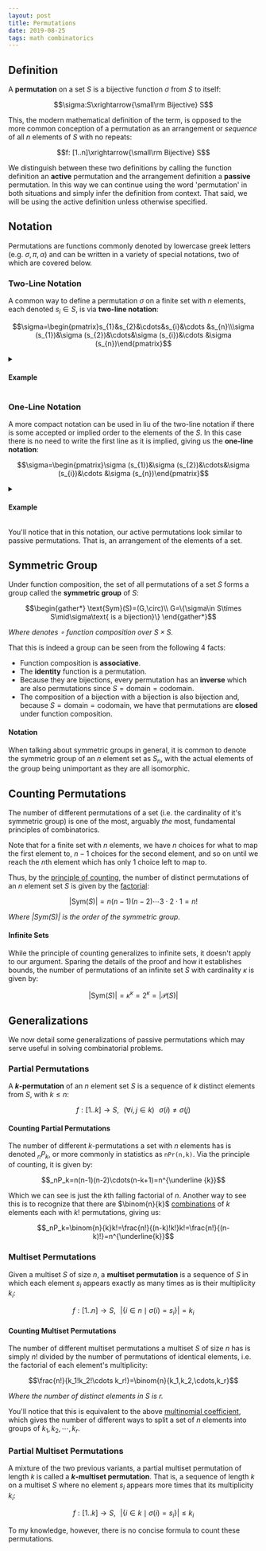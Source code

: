 ```yaml
---
layout: post
title: Permutations
date: 2019-08-25
tags: math combinatorics
---
```

## Definition
A **permutation** on a set $S$ is a bijective function $\sigma$ from $S$ to itself:

$$\sigma:S\xrightarrow{\small\rm Bijective} S$$

This, the modern mathematical definition of the term, is opposed to the more common conception of a permutation as an arrangement or *sequence* of all $n$ elements of $S$ with no repeats:

$$f: [1..n]\xrightarrow{\small\rm Bijective} S$$

<!-- *Where $n=[0..n-1]$ [as per von Neumann](/natural-numbers/#definition). So the zeroth element is $f(0)$, first is $f(1)$, etc.* -->

<!--more-->

We distinguish between these two definitions by calling the function definition an **active** permutation and the arrangement definition a **passive** permutation. In this way we can continue using the word 'permutation' in both situations and simply infer the definition from context. That said, we will be using the active definition unless otherwise specified.

## Notation
Permutations are functions commonly denoted by lowercase greek letters (e.g. $\sigma, \pi, \alpha$) and can be written in a variety of special notations, two of which are covered below.

### Two-Line Notation
A common way to define a permutation $\sigma$ on a finite set with $n$ elements, each denoted $s_i\in S$, is via **two-line notation**:

$$\sigma=\begin{pmatrix}s_{1}&s_{2}&\cdots&s_{i}&\cdots &s_{n}\\\sigma (s_{1})&\sigma (s_{2})&\cdots&\sigma (s_{i})&\cdots &\sigma (s_{n})\end{pmatrix}$$

<details>
<summary><h4 class="inline">Example</h4></summary>
For example, a permutation on $\{1,2,3\}$ with $\sigma(1)=3,\sigma(2)=1,\sigma(3)=2$ would be denoted:

$$\sigma=\begin{pmatrix}1&2&3\\3&1&2\end{pmatrix}=\begin{pmatrix}2&3&1\\1&3&3\end{pmatrix}$$

</details>

### One-Line Notation
A more compact notation can be used in liu of the two-line notation if there is some accepted or implied order to the elements of the $S$. In this case there is no need to write the first line as it is implied, giving us the **one-line notation**:

$$\sigma=\begin{pmatrix}\sigma (s_{1})&\sigma (s_{2})&\cdots&\sigma (s_{i})&\cdots &\sigma (s_{n})\end{pmatrix}$$

<details>
<summary><h4 class="inline">Example</h4></summary>
For example, we know there is a common ordering of the natural numbers (i.e. $0,1,2,3,\cdots$) and so we can rewrite our previous example permutation as:

$$\sigma=\underbrace{\begin{pmatrix}1&2&3\\3&1&2\end{pmatrix}}_{\text{two-line}}=\underbrace{\begin{pmatrix}3&1&2\end{pmatrix}}_{\text{one-line}}$$

</details>
<p></p>
You'll notice that in this notation, our active permutations look similar to passive permutations. That is, an arrangement of the elements of a set.

## Symmetric Group
Under function composition, the set of all permutations of a set $S$ forms a group called the **symmetric group** of $S$:

$$\begin{gather*}
\text{Sym}(S)=(G,\circ)\\
G=\{\sigma\in S\times S\mid\sigma\text{ is a bijection}\}
\end{gather*}$$

*Where denotes $\circ$ function composition over $S\times S$.*

That this is indeed a group can be seen from the following 4 facts:

- Function composition is **associative**.
- The **identity** function is a permutation.
- Because they are bijections, every permutation has an **inverse** which are also permutations since $S=\text{domain}=\text{codomain}$.
- The composition of a bijection with a bijection is also bijection and, because $S=\text{domain}=\text{codomain}$, we have that permutations are **closed** under function composition.

#### Notation
When talking about symmetric groups in general, it is common to denote the symmetric group of an $n$ element set as $S_n$, with the actual elements of the group being unimportant as they are all isomorphic.

## Counting Permutations
The number of different permutations of a set (i.e. the cardinality of it's symmetric group) is one of the most, arguably *the* most, fundamental principles of combinatorics.

Note that for a finite set with $n$ elements, we have $n$ choices for what to map the first element to, $n-1$ choices for the second element, and so on until we reach the $n$th element which has only $1$ choice left to map to.

Thus, by the [principle of counting](/the-basic-principle-of-counting), the number of distinct permutations of an $n$ element set $S$ is given by the [factorial](\superfactorial-and-hyperfactorial):

$$|\text{Sym}(S)|=n(n-1)(n-2)\cdots3\cdot2\cdot1=n!$$

*Where $\vert\text{Sym}(S)\vert$ is the order of the symmetric group.*

#### Infinite Sets
While the principle of counting generalizes to infinite sets, it doesn't apply to our argument. Sparing the details of the proof and how it establishes bounds, the number of permutations of an infinite set $S$ with cardinality $\kappa$ is given by:

$$|\text{Sym}(S)|=\kappa^\kappa=2^\kappa=|\mathcal{P}(S)|$$

## Generalizations
We now detail some generalizations of passive permutations which may serve useful in solving combinatorial problems.

### Partial Permutations
A **$k$-permutation** of an $n$ element set $S$ is a sequence of $k$ distinct elements from $S$, with $k\le n$:

$$f:[1..k]\to S,\,\,\,\,(\forall i,j\in k)\,\,\,\,\sigma(i)\not=\sigma(j)$$

#### Counting Partial Permutations
The number of different $k$-permutations a set with $n$ elements has is denoted $_nP_k$, or more commonly in statistics as `nPr(n,k)`. Via the principle of counting, it is given by:

$$_nP_k=n(n-1)(n-2)\cdots(n-k+1)=n^{\underline {k}}$$

Which we can see is just the $k$th falling factorial of $n$. Another way to see this is to recognize that there are $\binom{n}{k}$ [combinations](\binomial-coefficient) of $k$ elements each with $k!$ permutations, giving us:

$$_nP_k=\binom{n}{k}k!=\frac{n!}{(n-k)!k!}k!=\frac{n!}{(n-k)!}=n^{\underline{k}}$$

### Multiset Permutations
Given a multiset $S$ of size $n$, a **multiset permutation** is a sequence of $S$ in which each element $s_i$ appears exactly as many times as is their multiplicity $k_i$:

$$f:[1..n]\to S,\,\,\,\,\big|\{i\in n\mid\sigma(i)=s_i\}\big|=k_i$$

#### Counting Multiset Permutations
The number of different multiset permutations a multiset $S$ of size $n$ has is simply $n!$ divided by the number of permutations of identical elements, i.e. the factorial of each element's multiplicity:

$$\frac{n!}{k_1!k_2!\cdots k_r!}=\binom{n}{k_1,k_2,\cdots,k_r}$$

*Where the number of distinct elements in $S$ is $r$.*

You'll notice that this is equivalent to the above [multinomial coefficient](/binomial-coefficient#multinomial-coefficient), which gives the number of different ways to split a set of $n$ elements into groups of $k_1,k_2,\cdots,k_r$.

### Partial Multiset Permutations
A mixture of the two previous variants, a partial multiset permutation of length $k$ is called a **$k$-multiset permutation**. That is, a sequence of length $k$ on a multiset $S$ where no element $s_i$ appears more times that its multiplicity $k_i$:

$$f:[1..k]\to S,\,\,\,\,\big|\{i\in k\mid\sigma(i)=s_i\}\big|\le k_i$$

To my knowledge, however, there is no concise formula to count these permutations.

<!-- https://math.stackexchange.com/questions/1395657/on-counting-and-generating-all-k-permutations-of-a-multiset -->